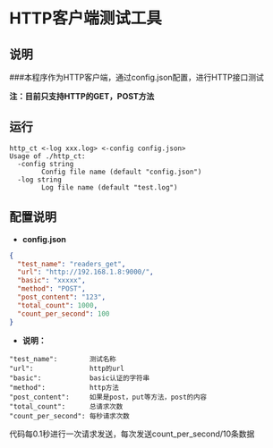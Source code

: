 # HTTP客户端测试工具
## 说明
###本程序作为HTTP客户端，通过config.json配置，进行HTTP接口测试

**注：目前只支持HTTP的GET，POST方法**


## 运行
```
http_ct <-log xxx.log> <-config config.json>
Usage of ./http_ct:
  -config string
    	Config file name (default "config.json")
  -log string
    	Log file name (default "test.log")
```

## 配置说明
- **config.json**
```json
{
  "test_name": "readers_get",
  "url": "http://192.168.1.8:9000/",
  "basic": "xxxxx",
  "method": "POST",
  "post_content": "123",
  "total_count": 1000,
  "count_per_second": 100
}
```
- **说明：**
```
"test_name":        测试名称
"url":              http的url
"basic":            basic认证的字符串
"method":           http方法
"post_content":     如果是post，put等方法，post的内容
"total_count":      总请求次数
"count_per_second": 每秒请求次数
```


  代码每0.1秒进行一次请求发送，每次发送count_per_second/10条数据
